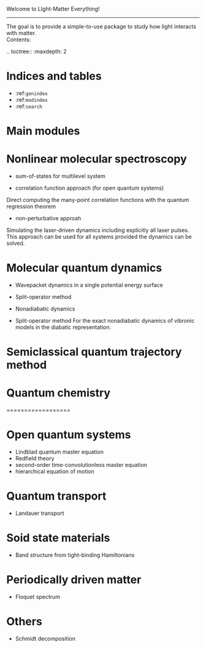 Welcome to LIght-Matter Everything!
***********************
The goal is to provide a simple-to-use package to study how light interacts with matter.  
Contents:

.. toctree::
   :maxdepth: 2



Indices and tables
==================

* :ref:`genindex`
* :ref:`modindex`
* :ref:`search`


Main modules
==========================

Nonlinear molecular spectroscopy
====

* sum-of-states for multilevel system 

* correlation function approach (for open quantum systems)

Direct computing the many-point correlation functions with the quantum regression theorem 

* non-perturbative approah 

Simulating the laser-driven dynamics including explicitly all laser pulses. 
This approach can be used for all systems provided the dynamics can be solved. 




Molecular quantum dynamics 
=============

- Wavepacket dynamics in a single potential energy surface   
- Split-operator method 

- Nonadiabatic dynamics 
- Split-operator method 
For the exact nonadiabatic dynamics of vibronic models in the diabatic representation. 

# Semiclassical quantum trajectory method 

# Quantum chemistry 
==================

Open quantum systems
==================

- Lindblad quantum master equation
- Redfield theory  
- second-order time-convolutionless master equation 
- hierarchical equation of motion 

Quantum transport 
==================
- Landauer transport 

Soid state materials
====================

- Band structure from tight-binding Hamiltonians 

Periodically driven matter 
==========================

- Floquet spectrum 

Others
======
 
- Schmidt decomposition 





